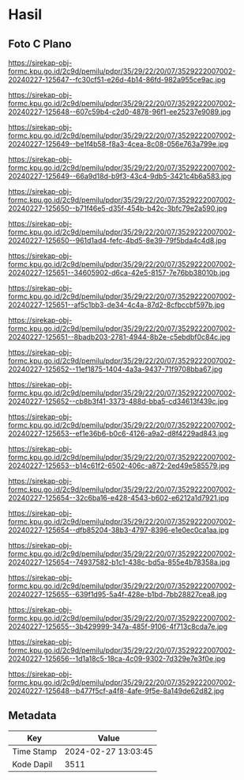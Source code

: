 # Hasil

## Foto C Plano

https://sirekap-obj-formc.kpu.go.id/2c9d/pemilu/pdpr/35/29/22/20/07/3529222007002-20240227-125647--fc30cf51-e26d-4b14-86fd-982a955ce9ac.jpg

https://sirekap-obj-formc.kpu.go.id/2c9d/pemilu/pdpr/35/29/22/20/07/3529222007002-20240227-125648--607c59b4-c2d0-4878-96f1-ee25237e9089.jpg

https://sirekap-obj-formc.kpu.go.id/2c9d/pemilu/pdpr/35/29/22/20/07/3529222007002-20240227-125649--be1f4b58-f8a3-4cea-8c08-056e763a799e.jpg

https://sirekap-obj-formc.kpu.go.id/2c9d/pemilu/pdpr/35/29/22/20/07/3529222007002-20240227-125649--66a9d18d-b9f3-43c4-9db5-3421c4b6a583.jpg

https://sirekap-obj-formc.kpu.go.id/2c9d/pemilu/pdpr/35/29/22/20/07/3529222007002-20240227-125650--b71f46e5-d35f-454b-b42c-3bfc79e2a590.jpg

https://sirekap-obj-formc.kpu.go.id/2c9d/pemilu/pdpr/35/29/22/20/07/3529222007002-20240227-125650--961d1ad4-fefc-4bd5-8e39-79f5bda4c4d8.jpg

https://sirekap-obj-formc.kpu.go.id/2c9d/pemilu/pdpr/35/29/22/20/07/3529222007002-20240227-125651--34605902-d6ca-42e5-8157-7e76bb38010b.jpg

https://sirekap-obj-formc.kpu.go.id/2c9d/pemilu/pdpr/35/29/22/20/07/3529222007002-20240227-125651--af5c1bb3-de34-4c4a-87d2-8cfbccbf597b.jpg

https://sirekap-obj-formc.kpu.go.id/2c9d/pemilu/pdpr/35/29/22/20/07/3529222007002-20240227-125651--8badb203-2781-4944-8b2e-c5ebdbf0c84c.jpg

https://sirekap-obj-formc.kpu.go.id/2c9d/pemilu/pdpr/35/29/22/20/07/3529222007002-20240227-125652--11ef1875-1404-4a3a-9437-71f9708bba67.jpg

https://sirekap-obj-formc.kpu.go.id/2c9d/pemilu/pdpr/35/29/22/20/07/3529222007002-20240227-125652--cb8b3f41-3373-488d-bba5-cd34613f439c.jpg

https://sirekap-obj-formc.kpu.go.id/2c9d/pemilu/pdpr/35/29/22/20/07/3529222007002-20240227-125653--ef1e36b6-b0c6-4126-a9a2-d8f4229ad843.jpg

https://sirekap-obj-formc.kpu.go.id/2c9d/pemilu/pdpr/35/29/22/20/07/3529222007002-20240227-125653--b14c61f2-6502-406c-a872-2ed49e585579.jpg

https://sirekap-obj-formc.kpu.go.id/2c9d/pemilu/pdpr/35/29/22/20/07/3529222007002-20240227-125654--32c6ba16-e428-4543-b602-e6212a1d7921.jpg

https://sirekap-obj-formc.kpu.go.id/2c9d/pemilu/pdpr/35/29/22/20/07/3529222007002-20240227-125654--dfb85204-38b3-4797-8396-e1e0ec0ca1aa.jpg

https://sirekap-obj-formc.kpu.go.id/2c9d/pemilu/pdpr/35/29/22/20/07/3529222007002-20240227-125654--74937582-b1c1-438c-bd5a-855e4b78358a.jpg

https://sirekap-obj-formc.kpu.go.id/2c9d/pemilu/pdpr/35/29/22/20/07/3529222007002-20240227-125655--639f1d95-5a4f-428e-b1bd-7bb28827cea8.jpg

https://sirekap-obj-formc.kpu.go.id/2c9d/pemilu/pdpr/35/29/22/20/07/3529222007002-20240227-125655--3b429999-347a-485f-9106-4f713c8cda7e.jpg

https://sirekap-obj-formc.kpu.go.id/2c9d/pemilu/pdpr/35/29/22/20/07/3529222007002-20240227-125656--1d1a18c5-18ca-4c09-9302-7d329e7e3f0e.jpg

https://sirekap-obj-formc.kpu.go.id/2c9d/pemilu/pdpr/35/29/22/20/07/3529222007002-20240227-125648--b477f5cf-a4f8-4afe-9f5e-8a149de62d82.jpg


## Metadata

| Key        | Value               |
| ---------- | ------------------- |
| Time Stamp | 2024-02-27 13:03:45 |
| Kode Dapil | 3511                |



